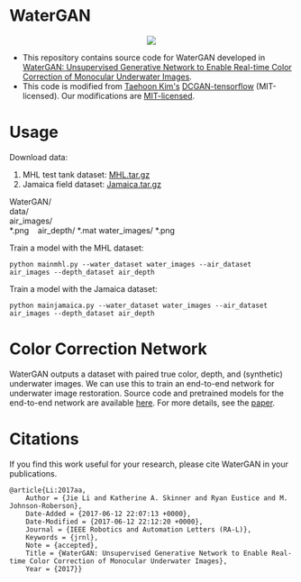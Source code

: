 # WaterGAN

<p align="center">
  <img src="https://github.com/kskin/WaterGAN/blob/master/watergan.PNG?raw=true"/>
</p>

+ This repository contains source code for WaterGAN developed in [WaterGAN: Unsupervised Generative Network to Enable Real-time Color Correction of Monocular Underwater Images](https://arxiv.org/abs/1702.07392).
+ This code is modified from [Taehoon Kim's](http://carpedm20.github.io/)
  [DCGAN-tensorflow](https://github.com/carpedm20/DCGAN-tensorflow) (MIT-licensed). Our modifications are [MIT-licensed](./LICENSE).

# Usage

Download data:
1) MHL test tank dataset:  [MHL.tar.gz](http://www.umich.edu/~dropopen/MHL.tar.gz)
2) Jamaica field dataset: [Jamaica.tar.gz](http://www.umich.edu/~dropda/Jamaica.tar.gz)

WaterGAN/<br />
  data/<br />
    air_images/<br />
      *.png
    air_depth/
      *.mat
    water_images/
      *.png

Train a model with the MHL dataset:

```
python mainmhl.py --water_dataset water_images --air_dataset air_images --depth_dataset air_depth
```

Train a model with the Jamaica dataset:

```
python mainjamaica.py --water_dataset water_images --air_dataset air_images --depth_dataset air_depth
```

# Color Correction Network

WaterGAN outputs a dataset with paired true color, depth, and (synthetic) underwater images. We can use this to train an end-to-end network for underwater image restoration. Source code and pretrained models for the end-to-end network are available [here](https://github.com/ljlijie/WaterGAN-color-correction-net). For more details, see the [paper](https://arxiv.org/abs/1702.07392).
  
# Citations

If you find this work useful for your research, please cite WaterGAN in your publications.

```
@article{Li:2017aa,
	Author = {Jie Li and Katherine A. Skinner and Ryan Eustice and M. Johnson-Roberson},
	Date-Added = {2017-06-12 22:07:13 +0000},
	Date-Modified = {2017-06-12 22:12:20 +0000},
	Journal = {IEEE Robotics and Automation Letters (RA-L)},
	Keywords = {jrnl},
	Note = {accepted},
	Title = {WaterGAN: Unsupervised Generative Network to Enable Real-time Color Correction of Monocular Underwater Images},
	Year = {2017}}
```
